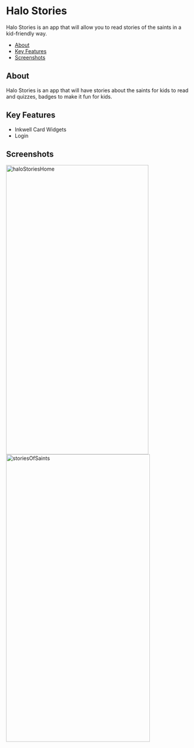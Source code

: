 # Halo Stories

Halo Stories is an app that will allow you to read stories of the saints in a kid-friendly way. 

- [About](#about)
- [Key Features](#key-features)
- [Screenshots](#screenshots)

## About
Halo Stories is an app that will have stories about the saints for kids to read and quizzes, badges to make it fun for kids. 

## Key Features
- Inkwell Card Widgets
- Login

## Screenshots

<img width="387" height="784" alt="haloStoriesHome" src="https://github.com/user-attachments/assets/72a7c588-3a2b-470b-8726-a920cff758e6" />

<img width="391" height="779" alt="storiesOfSaints" src="https://github.com/user-attachments/assets/03352182-16e5-4831-8f22-48c2f78c9b65" />


